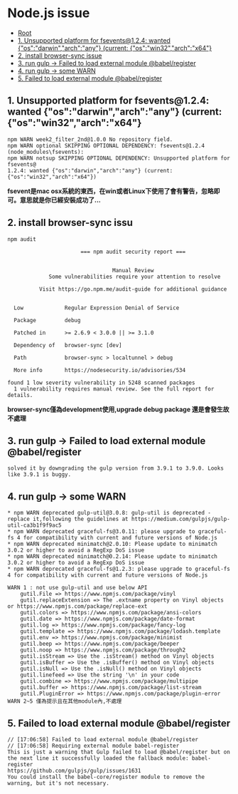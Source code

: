 # Node.js issue

*   [Root](../README.md)
*   [1. Unsupported platform for fsevents@1.2.4: wanted {"os":"darwin","arch":"any"} (current: {"os":"win32","arch":"x64"}](#a1)
*   [2. install browser-sync issue](#a2)
*   [3. run gulp -> Failed to load external module @babel/register](#a3)
*   [4. run gulp -> some WARN](#a4)
*   [5. Failed to load external module @babel/register](#a5)

<h2 id="a1">1. Unsupported platform for fsevents@1.2.4: wanted {"os":"darwin","arch":"any"} (current: {"os":"win32","arch":"x64"}</h2>

```
npm WARN week2_filter_2nd@1.0.0 No repository field.
npm WARN optional SKIPPING OPTIONAL DEPENDENCY: fsevents@1.2.4 (node_modules\fsevents):
npm WARN notsup SKIPPING OPTIONAL DEPENDENCY: Unsupported platform for fsevents@
1.2.4: wanted {"os":"darwin","arch":"any"} (current: {"os":"win32","arch":"x64"})
```

**fsevent是mac osx系統的東西，在win或者Linux下使用了會有警告，忽略即可。意思就是你已經安裝成功了...**


<h2 id="a2">2. install browser-sync issu</h2>

```
npm audit

                       === npm audit security report ===


                                 Manual Review
             Some vulnerabilities require your attention to resolve

          Visit https://go.npm.me/audit-guide for additional guidance


  Low             Regular Expression Denial of Service

  Package         debug

  Patched in      >= 2.6.9 < 3.0.0 || >= 3.1.0

  Dependency of   browser-sync [dev]

  Path            browser-sync > localtunnel > debug

  More info       https://nodesecurity.io/advisories/534

found 1 low severity vulnerability in 5248 scanned packages
  1 vulnerability requires manual review. See the full report for details.
```
**browser-sync僅為development使用,upgrade debug package 還是會發生故不處理**


<h2 id="a3">3. run gulp -> Failed to load external module @babel/register</h2>

```
solved it by downgrading the gulp version from 3.9.1 to 3.9.0. Looks like 3.9.1 is buggy.
```

<h2 id="a4">4. run gulp -> some WARN</h2>

```
* npm WARN deprecated gulp-util@3.0.8: gulp-util is deprecated - replace it,following the guidelines at https://medium.com/gulpjs/gulp-util-ca3b1f9f9ac5
* npm WARN deprecated graceful-fs@3.0.11: please upgrade to graceful-fs 4 for compatibility with current and future versions of Node.js
* npm WARN deprecated minimatch@2.0.10: Please update to minimatch 3.0.2 or higher to avoid a RegExp DoS issue
* npm WARN deprecated minimatch@0.2.14: Please update to minimatch 3.0.2 or higher to avoid a RegExp DoS issue
* npm WARN deprecated graceful-fs@1.2.3: please upgrade to graceful-fs 4 for compatibility with current and future versions of Node.js

WARN 1 : not use gulp-util and use below API
	gutil.File => https://www.npmjs.com/package/vinyl
	gutil.replaceExtension => The .extname property on Vinyl objects or https://www.npmjs.com/package/replace-ext
	gutil.colors => https://www.npmjs.com/package/ansi-colors
	gutil.date => https://www.npmjs.com/package/date-format
	gutil.log => https://www.npmjs.com/package/fancy-log
	gutil.template => https://www.npmjs.com/package/lodash.template
	gutil.env => https://www.npmjs.com/package/minimist
	gutil.beep => https://www.npmjs.com/package/beeper
	gutil.noop => https://www.npmjs.com/package/through2
	gutil.isStream => Use the .isStream() method on Vinyl objects
	gutil.isBuffer => Use the .isBuffer() method on Vinyl objects
	gutil.isNull => Use the .isNull() method on Vinyl objects
	gutil.linefeed => Use the string '\n' in your code
	gutil.combine => https://www.npmjs.com/package/multipipe
	gutil.buffer => https://www.npmjs.com/package/list-stream
	gutil.PluginError => https://www.npmjs.com/package/plugin-error
WARN 2~5 僅為提示且在其他module內,不處理
```

<h2 id="a5">5. Failed to load external module @babel/register</h2>

```
// [17:06:58] Failed to load external module @babel/register
// [17:06:58] Requiring external module babel-register
This is just a warning that Gulp failed to load @babel/register but on the next line it successfully loaded the fallback module: babel-register
https://github.com/gulpjs/gulp/issues/1631
You could install the babel-core/register module to remove the warning, but it's not necessary.
```